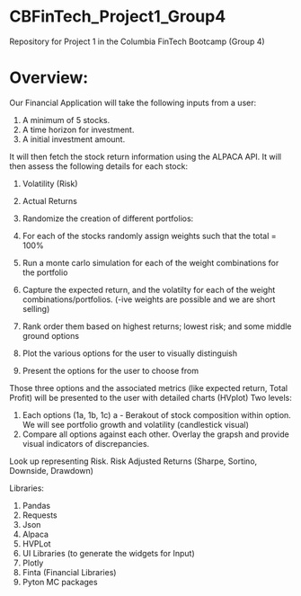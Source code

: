 # CBFinTech_Project1_Group4
Repository for Project 1 in the Columbia FinTech Bootcamp (Group 4)



# Overview:

Our Financial Application will take the following inputs from a user:
1. A minimum of 5 stocks.
2. A time horizon for investment.
3. A initial investment amount.


It will then fetch the stock return information using the ALPACA API. 
It will then assess the following details for each stock:
1. Volatility (Risk)
2. Actual Returns 


1. Randomize the creation of different portfolios:
2. For each of the stocks randomly assign weights such that the total = 100%
3. Run a monte carlo simulation for each of the weight combinations for the portfolio
4. Capture the expected return, and the volatilty for each of the weight combinations/portfolios. (-ive weights are possible and we are short selling)
5. Rank order them based on highest returns; lowest risk; and some middle ground options
6. Plot the various options for the user to visually distinguish
7. Present the options for the user to choose from


Those three options and the associated metrics (like expected return, Total Profit)
will be presented to the user with detailed charts (HVplot)
Two levels:
1. Each options (1a, 1b, 1c)
a - Berakout of stock composition within option. We will see portfolio growth and volatility (candlestick visual) 
2. Compare all options against each other.
    Overlay the grapsh and provide visual indicators of discrepancies.

Look up representing Risk. Risk Adjusted Returns (Sharpe, Sortino, Downside, Drawdown)

Libraries:
1. Pandas
2. Requests
3. Json
4. Alpaca
5. HVPLot
6. UI Libraries (to generate the widgets for Input) 
7. Plotly
8. Finta (Financial Libraries)
9. Pyton MC packages


